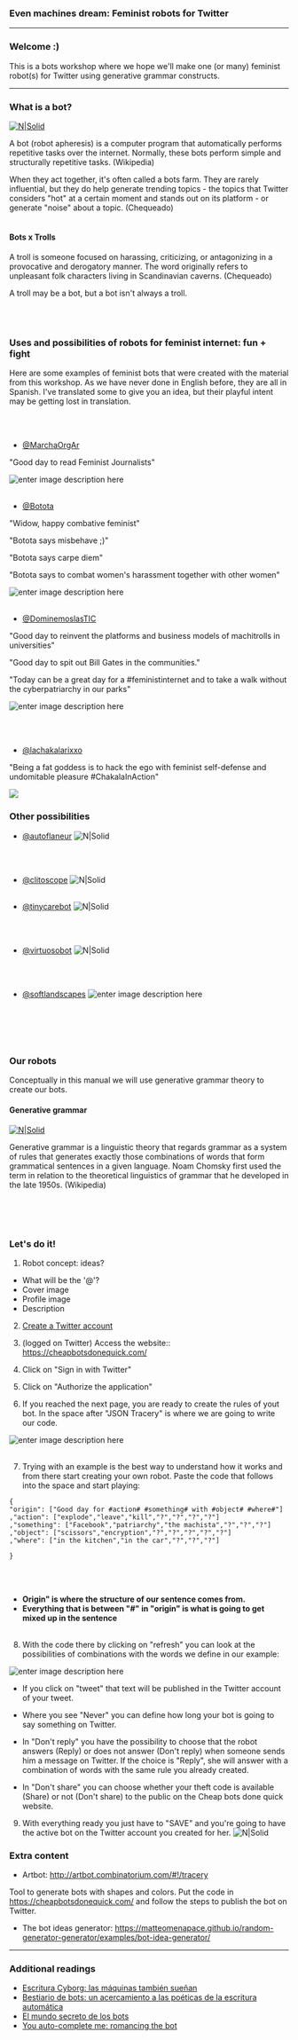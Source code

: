 ### Even machines dream: Feminist robots for Twitter
---


### Welcome :)

This is a bots workshop where we hope we'll make one (or many) feminist robot(s) for Twitter using generative grammar constructs.


---


### What is a bot?

[![N|Solid](https://media.giphy.com/media/UH9QKcraNtbxK/giphy.gif)](https://nodesource.com/products/nsolid)

A bot (robot apheresis) is a computer program that automatically performs repetitive tasks over the internet. Normally, these bots perform simple and structurally repetitive tasks. (Wikipedia)

When they act together, it's often called a bots farm. They are rarely influential, but they do help generate trending topics - the topics that Twitter considers "hot" at a certain moment and stands out on its platform - or generate "noise" about a topic. (Chequeado)
<br/><br/>


#### Bots x Trolls

A troll is someone focused on harassing, criticizing, or antagonizing in a provocative and derogatory manner. The word originally refers to unpleasant folk characters living in Scandinavian caverns. (Chequeado) 

A troll may be a bot, but a bot isn't always a troll.

<br/><br/>


### Uses and possibilities of robots for feminist internet: fun + fight

Here are some examples of feminist bots that were created with the material from this workshop. As we have never done in English before, they are all in Spanish. I've translated some to give you an idea, but their playful intent may be getting lost in translation. 

<br/><br/>


- [@MarchaOrgAr](https://twitter.com/MarchaOrgAr/status/1153762720711417856)

"Good day to read Feminist Journalists"

![enter image description here](https://i.imgur.com/7Eo6Lgd.png)
<br/><br/>

- [@Botota](https://twitter.com/bototadice)

"Widow, happy combative feminist"

"Botota says misbehave ;)"

"Botota says carpe diem"

"Botota says to combat women's harassment together with other women"

![enter image description here](https://i.imgur.com/ELUB0RA.jpg)
<br/><br/>


- [@DominemoslasTIC](https://twitter.com/DominemoslasTIC)

"Good day to reinvent the platforms and business models of machitrolls in universities"

"Good day to spit out Bill Gates in the communities."

"Today can be a great day for a #feministinternet and to take a walk without the cyberpatriarchy in our parks"

![enter image description here](https://i.imgur.com/8pKxtOR.png)

<br/><br/>

- [@lachakalarixxo](https://twitter.com/LACHAKALARIXXO)

"Being a fat goddess is to hack the ego with feminist self-defense and undomitable pleasure #ChakalaInAction"

![](https://i.imgur.com/xfQik76.jpg)


### Other possibilities


- [@autoflaneur](https://twitter.com/autoflaneur)
![N|Solid](https://i.imgur.com/Wzu2pvN.png)

<br/><br/>

- [@clitoscope](https://twitter.com/clitoscope)
![N|Solid](https://i.imgur.com/VouA6ki.jpg)
<br/><br/>

- [@tinycarebot](https://twitter.com/tinycarebot)
![N|Solid](https://i.imgur.com/UeidTcs.png)

<br/><br/>

- [@virtuosobot](https://twitter.com/virtuosobot)
![N|Solid](https://i.imgur.com/05GPiOl.png)


<br/><br/>
- [@softlandscapes](https://twitter.com/softlandscapes)
![enter image description here](https://i.imgur.com/iF6i8Qe.png)



<br/><br/>
---
### Our robots
Conceptually in this manual we will use generative grammar theory to create our bots. 


#### Generative grammar

[![N|Solid](https://media.giphy.com/media/qccVJBDT6xNqU/giphy.gif)](https://nodesource.com/products/nsolid)

Generative grammar is a linguistic theory that regards grammar as a system of rules that generates exactly those combinations of words that form grammatical sentences in a given language. Noam Chomsky first used the term in relation to the theoretical linguistics of grammar that he developed in the late 1950s. (Wikipedia)


<br/><br/><br/>

### Let's do it!
1. Robot concept: ideas? 
- What will be the '@'?
- Cover image
- Profile image
- Description 

2. [Create a Twitter account](https://twitter.com/i/flow/signup)

3. (logged on Twitter) Access the website:: https://cheapbotsdonequick.com/
4. Click on "Sign in with Twitter"
5. Click on "Authorize the application"
6. If you reached the next page, you are ready to create the rules of yout bot. In the space after "JSON Tracery" is where we are going to write our code. 

![enter image description here](https://i.imgur.com/RYLoszA.png)
<br/><br/>

7. Trying with an example is the best way to understand how it works and from there start creating your own robot. Paste the code that follows into the space and start playing:

~~~~ 
{
"origin": ["Good day for #action# #something# with #object# #where#"]
,"action": ["explode","leave","kill","?","?","?","?"]
,"something": ["Facebook","patriarchy","the machista","?","?","?"]
,"object": ["scissors","encryption","?","?","?","?","?"]
,"where": ["in the kitchen","in the car","?","?","?"]

}
~~~~
<br/><br/>
- **Origin" is where the structure of our sentence comes from.**
- **Everything that is between "#" in "origin" is what is going to get mixed up in the sentence**
<br/><br/>

8. With the code there by clicking on "refresh" you can look at the possibilities of combinations with the words we define in our example:

![enter image description here](https://i.imgur.com/ZcVL3jc.png)

- If you click on "tweet" that text will be published in the Twitter account of your tweet.

- Where you see "Never" you can define how long your bot is going to say something on Twitter.
- In "Don't reply" you have the possibility to choose that the robot answers (Reply) or does not answer (Don't reply) when someone sends him a message on Twitter. If the choice is "Reply", she will answer with a combination of words with the same rule you already created. 
- In "Don't share" you can choose whether your theft code is available (Share) or not (Don't share) to the public on the Cheap bots done quick website.
9. With everything ready you just have to "SAVE" and you're going to have the active bot on the Twitter account you created for her.
![N|Solid](https://media2.giphy.com/media/3og0ISTHRg4HSNKTao/giphy.gif)


### Extra content

- Artbot:
http://artbot.combinatorium.com/#!/tracery

Tool to generate bots with shapes and colors. Put the code in https://cheapbotsdonequick.com/ and follow the steps to publish the bot on Twitter.

- The bot ideas generator:
https://matteomenapace.github.io/random-generator-generator/examples/bot-idea-generator/

---
### Additional readings
- [Escritura Cyborg: las máquinas también sueñan](https://www.genderit.org/es/articles/edicion-especial-escritura-cyborg-las-maquinas-tambien-suenan)
- [Bestiario de bots: un acercamiento a las poéticas de la escritura automática](http://editorial.centroculturadigital.mx/articulo/bestiario-de-bots)
- [El mundo secreto de los bots](http://www.chequeado.com/investigacion/el-mundo-secreto-de-los-bots-y-los-trolls-y-como-esos-ejercitos-influyen-en-la-politica/)
- [You auto-complete me: romancing the bot](https://deepdives.in/you-auto-complete-me-romancing-the-bot-f2f16613fec8)

